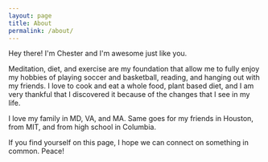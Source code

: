```yaml
---
layout: page
title: About
permalink: /about/
---
```


Hey there! I'm Chester and I'm awesome just like you.

Meditation, diet, and exercise are my foundation that allow me to fully enjoy my hobbies of playing soccer and basketball, reading, and hanging out with my friends. I love to cook and eat a whole food, plant based diet, and I am very thankful that I discovered it because of the changes that I see in my life.

I love my family in MD, VA, and MA. Same goes for my friends in Houston, from MIT, and from high school in Columbia.

If you find yourself on this page, I hope we can connect on something in common. Peace!
